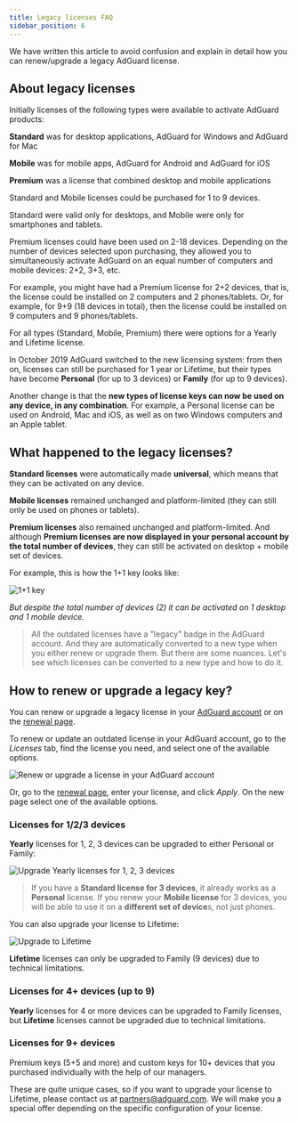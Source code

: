 ```yaml
---
title: Legacy licenses FAQ
sidebar_position: 6
---
```


We have written this article to avoid confusion and explain in detail how you can renew/upgrade a legacy AdGuard license.

## About legacy licenses

Initially licenses of the following types were available to activate AdGuard products:

**Standard** was for desktop applications, AdGuard for Windows and AdGuard for Mac

**Mobile** was for mobile apps, AdGuard for Android and AdGuard for iOS

**Premium** was a license that combined desktop and mobile applications

Standard and Mobile licenses could be purchased for 1 to 9 devices.

Standard were valid only for desktops, and Mobile were only for smartphones and tablets.

Premium licenses could have been used on 2-18 devices. Depending on the number of devices selected upon purchasing, they allowed you to simultaneously activate AdGuard on an equal number of computers and mobile devices: 2+2, 3+3, etc.

For example, you might have had a Premium license for 2+2 devices, that is, the license could be installed on 2 computers and 2 phones/tablets. Or, for example, for 9+9 (18 devices in total), then the license could be installed on 9 computers and 9 phones/tablets.

For all types (Standard, Mobile, Premium) there were options for a Yearly and Lifetime license.

In October 2019 AdGuard switched to the new licensing system: from then on, licenses can still be purchased for 1 year or Lifetime, but their types have become **Personal** (for up to 3 devices) or **Family** (for up to 9 devices).

Another change is that the **new types of license keys can now be used on any device, in any combination**. For example, a Personal license can be used on Android, Mac and iOS, as well as on two Windows computers and an Apple tablet.

## What happened to the legacy licenses?

**Standard licenses** were automatically made **universal**, which means that they can be activated on any device.

**Mobile licenses** remained unchanged and platform-limited (they can still only be used on phones or tablets).

**Premium licenses** also remained unchanged and platform-limited. And although **Premium licenses are now displayed in your personal account by the total number of devices**, they can still be activated on desktop + mobile set of devices.

For example, this is how the 1+1 key looks like:

![1+1 key](https://cdn.adtidy.org/blog/new/7rh5nlicense1.png)

*But despite the total number of devices (2) it can be activated on 1 desktop and 1 mobile device.*

>All the outdated licenses have a "legacy" badge in the AdGuard account. And they are automatically converted to a new type when you either renew or upgrade them. But there are some nuances. Let's see which licenses can be converted to a new type and how to do it.

## How to renew or upgrade a legacy key?

You can renew or upgrade a legacy license in your [AdGuard account](https://adguardaccount.com) or on the [renewal page](https://adguard.com/renew.html).

To renew or update an outdated license in your AdGuard account, go to the *Licenses* tab, find the license you need, and select one of the available options.

![Renew or upgrade a license in your AdGuard account](https://cdn.adtidy.org/blog/new/rf4zgklicense2.png)

Or, go to the [renewal page](https://adguard.com/renew.html), enter your license, and click *Apply*. On the new page select one of the available options.

### Licenses for 1/2/3 devices

**Yearly** licenses for 1, 2, 3 devices can be upgraded to either Personal or Family:

![Upgrade Yearly licenses for 1, 2, 3 devices](https://cdn.adtidy.org/blog/new/fh5r7upgrade3.png)

> If you have a **Standard license for 3 devices**, it already works as a **Personal** license.
> If you renew your **Mobile license** for 3 devices, you will be able to use it on a **different set of device**s, not just phones.

You can also upgrade your license to Lifetime:

![Upgrade to Lifetime](https://cdn.adtidy.org/blog/new/7j4l6gupgrade4.png)

**Lifetime** licenses can only be upgraded to Family (9 devices) due to technical limitations.

### Licenses for 4+ devices (up to 9)

**Yearly** licenses for 4 or more devices can be upgraded to Family licenses, but **Lifetime** licenses cannot be upgraded due to technical limitations.

### Licenses for 9+ devices

Premium keys (5+5 and more) and custom keys for 10+ devices that you purchased individually with the help of our managers.

These are quite unique cases, so if you want to upgrade your license to Lifetime, please contact us at partners@adguard.com. We will make you a special offer depending on the specific configuration of your license.
